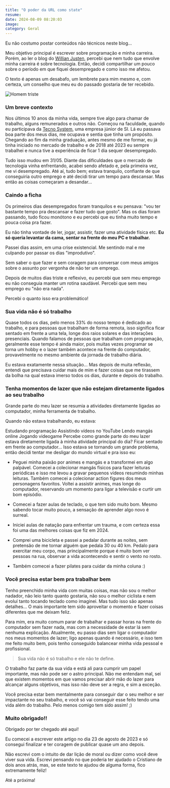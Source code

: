 ```yaml
---
title: "O poder da URL como state"
resume:
date: 2024-08-09 08:20:03
image:
category: Geral
---
```


Eu não costumo postar conteúdos não técnicos neste blog...

Meu objetivo principal é escrever sobre programação e minha carreira. Porém, ao ler o blog do [Willian Justen](https://willianjusten.com.br/), percebi que nem tudo que envolve minha carreira é sobre tecnologia. Então, decidi compartilhar um pouco sobre o período em que fiquei desempregado e como isso me afetou.

O texto é apenas um desabafo, um lembrete para mim mesmo e, com certeza, um conselho que meu eu do passado gostaria de ter recebido.

![Homem triste](/assets/img/sad-guy.jpg)

### Um breve contexto

Nos últimos 10 anos da minha vida, sempre tive algo para chamar de trabalho, alguns remunerados e outros não. Começou na faculdade, quando eu participava da [Tecno System](https://tecnosystemej.com.br/), uma empresa júnior de SI. Lá eu passava boa parte dos meus dias, me ocupava e sentia que tinha um propósito. Chegando ao fim da minha graduação, antes mesmo de me formar, eu já tinha iniciado no mercado de trabalho e de 2018 até 2023 eu sempre trabalhei e nunca tive a experiência de ficar 1 dia sequer desempregado.

Tudo isso mudou em 31/05. Diante das dificuldades que o mercado de tecnologia vinha enfrentando, acabei sendo afetado e, pela primeira vez, me vi desempregado. Até aí, tudo bem; estava tranquilo, confiante de que conseguiria outro emprego e até decidi tirar um tempo para descansar. Mas então as coisas começaram a desandar...

### Caindo a ficha

Os primeiros dias desempregados foram tranquilos e eu pensava: "vou ter bastante tempo pra descansar e fazer tudo que gosto". Mas os dias foram passando, tudo ficou monótono e eu percebi que eu tinha muito tempo e pouca coisa pra fazer.

Eu não tinha vontade de ler, jogar, assistir, fazer uma atividade física etc. **Eu só queria levantar da cama, sentar na frente do meu PC e trabalhar.**

Passei dias assim, em uma crise existencial. Me sentindo mal e me culpando por passar os dias "improdutivo".

Sem saber o que fazer e sem coragem para conversar com meus amigos sobre o assunto por vergonha de não ter um emprego.

Depois de muitos dias triste e reflexivo, eu percebi que sem meu emprego eu não conseguia manter um rotina saudável. Percebi que sem meu emprego eu "não era nada".

Percebi o quanto isso era problemático!

### Sua vida não é só trabalho

Quase todos os dias, pelo menos 33% do nosso tempo é dedicado ao trabalho, e para pessoas que trabalham de forma remota, isso significa ficar sentado em frente a uma tela, longe dos raios solares e das interações presenciais. Quando falamos de pessoas que trabalham com programação, geralmente esse tempo é ainda maior, pois muitas vezes programar se torna um hobby e o lazer também acontece na frente do computador, provavelmente no mesmo ambiente da jornada de trabalho diária.

Eu estava exatamente nessa situação... Mas depois de muita reflexão, entendi que precisava cuidar mais de mim e fazer coisas que me tirassem da bolha na qual estava imerso todos os dias, durante e depois do trabalho.

### Tenha momentos de lazer que não estejam diretamente ligados ao seu trabalho

Grande parte do meu lazer se resumia a atividades diretamente ligadas ao computador, minha ferramenta de trabalho.

Quando não estava trabalhando, eu estava:

Estudando programação
Assistindo vídeos no YouTube
Lendo mangás online
Jogando videogame
Percebe como grande parte do meu lazer estava diretamente ligada à minha atividade principal do dia? Ficar sentado em frente ao computador...
Isso estava se tornando um grande problema, então decidi tentar me desligar do mundo virtual e pra isso eu:

- Peguei minha paixão por animes e mangás e a transformei em algo palpável. Comecei a colecionar mangás físicos para fazer leituras periódicas e isso me levou a gravar pequenos vídeos resumindo minhas leituras. Também comecei a colecionar action figures dos meus personagens favoritos. Voltei a assistir animes, mas longe do computador, reservando um momento para ligar a televisão e curtir um bom episódio.

- Comecei a fazer aulas de teclado, o que tem sido muito bom. Mesmo sabendo tocar muito pouco, a sensação de aprender algo novo é surreal.

- Iniciei aulas de natação para enfrentar um trauma, e com certeza essa foi uma das melhores coisas que fiz em 2024.

- Comprei uma bicicleta e passei a pedalar durante as noites, sem pretensão de me tornar alguém que pedala 30 ou 40 km. Pedalo para exercitar meu corpo, mas principalmente porque é muito bom ver pessoas na rua, observar a vida acontecendo e sentir o vento no rosto.

- Também comecei a fazer pilates para cuidar da minha coluna :)

### Você precisa estar bem pra trabalhar bem

Tenho preenchido minha vida com muitas coisas, mas não sou o melhor nadador, não leio tanto quanto gostaria, não sou o melhor ciclista e nem evoluí tanto tocando teclado como imaginei. Mas tudo isso são apenas detalhes... O mais importante tem sido aproveitar o momento e fazer coisas diferentes que me deixam feliz.

Para mim, era muito comum parar de trabalhar e passar horas na frente do computador sem fazer nada, mas com a necessidade de estar lá sem nenhuma explicação. Atualmente, eu passo dias sem ligar o computador nos meus momentos de lazer; ligo apenas quando é necessário, e isso tem me feito muito bem, pois tenho conseguido balancear minha vida pessoal e profissional.

> Sua vida não é só trabalho e ele não te define.

O trabalho faz parte da sua vida e está ali para cumprir um papel importante, mas não pode ser o astro principal. Não me entendam mal, sei que existem momentos em que vamos precisar abrir mão do lazer para alcançar alguns objetivos, mas isso não deve ser a regra, e sim a exceção.

Você precisa estar bem mentalmente para conseguir dar o seu melhor e ser impactante no seu trabalho, e você só vai conseguir esse feito tendo uma vida além do trabalho. Pelo menos comigo tem sido assim! ;)

### Muito obrigado!!

Obrigado por ter chegado até aqui!

Eu comecei a escrever este artigo no dia 23 de agosto de 2023 e só consegui finalizar e ter coragem de publicar quase um ano depois.

Não escrevi com o intuito de dar lição de moral ou dizer como você deve viver sua vida. Escrevi pensando no que poderia ter ajudado o Cristiano de dois anos atrás, mas, se este texto te ajudou de alguma forma, fico extremamente feliz!

Até a próxima!
